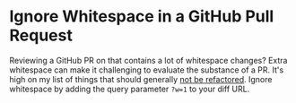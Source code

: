 # Ignore Whitespace in a GitHub Pull Request

Reviewing a GitHub PR on that contains a lot of whitespace changes? Extra
whitespace can make it challenging to evaluate the substance of a PR. It's
high on my list of things that should generally [not be refactored][refactor].
Ignore whitespace by adding the query parameter `?w=1` to your diff URL.

[refactor]: https://jakeworth.com/when-should-i-not-refactor/

